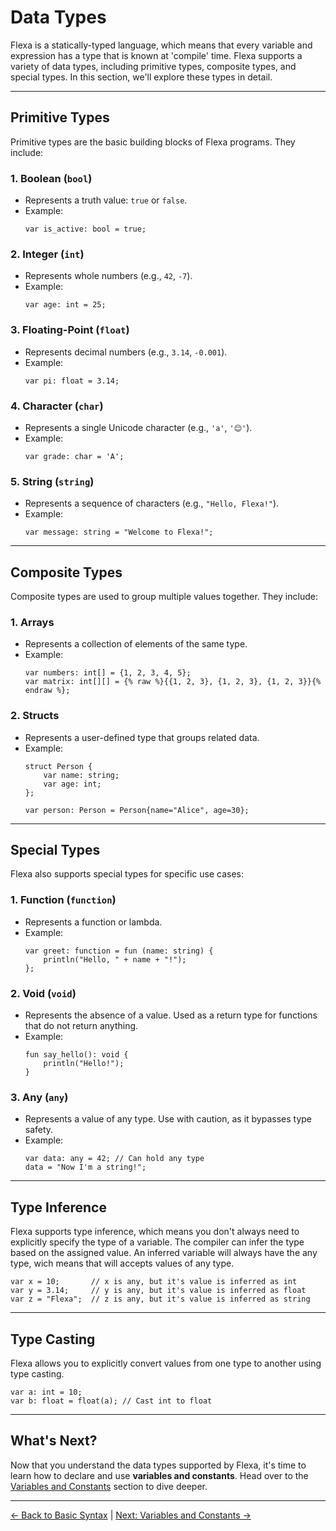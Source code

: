 # Data Types

Flexa is a statically-typed language, which means that every variable and expression has a type that is known at 'compile' time. Flexa supports a variety of data types, including primitive types, composite types, and special types. In this section, we'll explore these types in detail.

---

## Primitive Types

Primitive types are the basic building blocks of Flexa programs. They include:

### 1. **Boolean (`bool`)**
   - Represents a truth value: `true` or `false`.
   - Example:
     ```flexa
     var is_active: bool = true;
     ```

### 2. **Integer (`int`)**
   - Represents whole numbers (e.g., `42`, `-7`).
   - Example:
     ```flexa
     var age: int = 25;
     ```

### 3. **Floating-Point (`float`)**
   - Represents decimal numbers (e.g., `3.14`, `-0.001`).
   - Example:
     ```flexa
     var pi: float = 3.14;
     ```

### 4. **Character (`char`)**
   - Represents a single Unicode character (e.g., `'a'`, `'😊'`).
   - Example:
     ```flexa
     var grade: char = 'A';
     ```

### 5. **String (`string`)**
   - Represents a sequence of characters (e.g., `"Hello, Flexa!"`).
   - Example:
     ```flexa
     var message: string = "Welcome to Flexa!";
     ```

---

## Composite Types

Composite types are used to group multiple values together. They include:

### 1. **Arrays**
   - Represents a collection of elements of the same type.
   - Example:
     ```flexa
     var numbers: int[] = {1, 2, 3, 4, 5};
     var matrix: int[][] = {% raw %}{{1, 2, 3}, {1, 2, 3}, {1, 2, 3}}{% endraw %};
     ```

### 2. **Structs**
   - Represents a user-defined type that groups related data.
   - Example:
     ```flexa
     struct Person {
         var name: string;
         var age: int;
     };

     var person: Person = Person{name="Alice", age=30};
     ```

---

## Special Types

Flexa also supports special types for specific use cases:

### 1. **Function (`function`)**
   - Represents a function or lambda.
   - Example:
     ```flexa
     var greet: function = fun (name: string) {
         println("Hello, " + name + "!");
     };
     ```

### 2. **Void (`void`)**
   - Represents the absence of a value. Used as a return type for functions that do not return anything.
   - Example:
     ```flexa
     fun say_hello(): void {
         println("Hello!");
     }
     ```

### 3. **Any (`any`)**
   - Represents a value of any type. Use with caution, as it bypasses type safety.
   - Example:
     ```flexa
     var data: any = 42; // Can hold any type
     data = "Now I'm a string!";
     ```

---

## Type Inference

Flexa supports type inference, which means you don't always need to explicitly specify the type of a variable. The compiler can infer the type based on the assigned value. An inferred variable will always have the any type, wich means that will accepts values of any type.

```flexa
var x = 10;       // x is any, but it's value is inferred as int
var y = 3.14;     // y is any, but it's value is inferred as float
var z = "Flexa";  // z is any, but it's value is inferred as string
```

---

## Type Casting

Flexa allows you to explicitly convert values from one type to another using type casting.

```flexa
var a: int = 10;
var b: float = float(a); // Cast int to float
```

---

## What's Next?

Now that you understand the data types supported by Flexa, it's time to learn how to declare and use **variables and constants**. Head over to the [Variables and Constants](variables-and-constants) section to dive deeper.

---

[← Back to Basic Syntax](basic-syntax) | [Next: Variables and Constants →](variables-and-constants)
